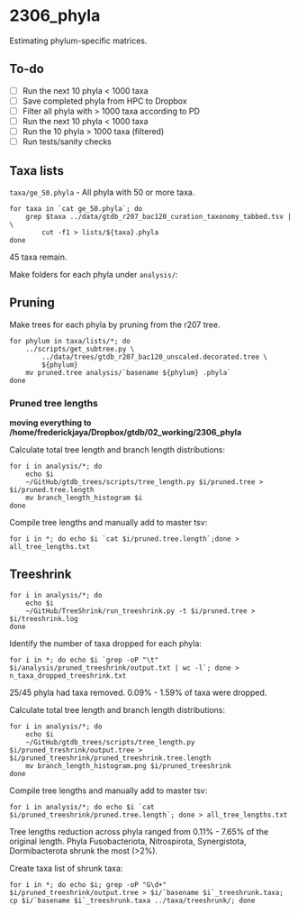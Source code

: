 # 2306_phyla  

Estimating phylum-specific matrices.  

## To-do  

- [ ] Run the next 10 phyla < 1000 taxa
- [ ] Save completed phyla from HPC to Dropbox  
- [ ] Filter all phyla with > 1000 taxa according to PD  
- [ ] Run the next 10 phyla < 1000 taxa
- [ ] Run the 10 phyla > 1000 taxa (filtered)  
- [ ] Run tests/sanity checks  

## Taxa lists  
`taxa/ge_50.phyla` - All phyla with 50 or more taxa.  

```  
for taxa in `cat ge_50.phyla`; do
	grep $taxa ../data/gtdb_r207_bac120_curation_taxonomy_tabbed.tsv | \
		cut -f1 > lists/${taxa}.phyla
done
```  

45 taxa remain.  

Make folders for each phyla under `analysis/`:  

## Pruning  

Make trees for each phyla by pruning from the r207 tree.  

```  
for phylum in taxa/lists/*; do
	../scripts/get_subtree.py \
		../data/trees/gtdb_r207_bac120_unscaled.decorated.tree \
		${phylum}
	mv pruned.tree analysis/`basename ${phylum} .phyla`
done
```

### Pruned tree lengths

**moving everything to /home/frederickjaya/Dropbox/gtdb/02_working/2306_phyla**  

Calculate total tree length and branch length distributions:  
```
for i in analysis/*; do  
	echo $i  
	~/GitHub/gtdb_trees/scripts/tree_length.py $i/pruned.tree > $i/pruned.tree.length
	mv branch_length_histogram $i
done 
```  

Compile tree lengths and manually add to master tsv:  
```
for i in *; do echo $i `cat $i/pruned.tree.length`;done > all_tree_lengths.txt
```  

## Treeshrink  

```
for i in analysis/*; do 
	echo $i
	~/GitHub/TreeShrink/run_treeshrink.py -t $i/pruned.tree > $i/treeshrink.log
done
``` 

Identify the number of taxa dropped for each phyla:  
```
for i in *; do echo $i `grep -oP "\t" $i/analysis/pruned_treeshrink/output.txt | wc -l`; done > n_taxa_dropped_treeshrink.txt
```  

25/45 phyla had taxa removed. 0.09% - 1.59% of taxa were dropped.  

Calculate total tree length and branch length distributions:  
```
for i in analysis/*; do  
	echo $i
	~/GitHub/gtdb_trees/scripts/tree_length.py $i/pruned_treshrink/output.tree > $i/pruned_treeshrink/pruned_treeshrink.tree.length
	mv branch_length_histogram.png $i/pruned_treeshrink
done 
```  

Compile tree lengths and manually add to master tsv:  
```
for i in analysis/*; do echo $i `cat $i/pruned_treeshrink/pruned.tree.length`; done > all_tree_lengths.txt
```  

Tree lengths reduction across phyla ranged from 0.11% - 7.65% of the original length. Phyla Fusobacteriota, Nitrospirota, Synergistota, Dormibacterota shrunk the most (>2%).  

Create taxa list of shrunk taxa:  
```
for i in *; do echo $i; grep -oP "G\d+" $i/pruned_treeshrink/output.tree > $i/`basename $i`_treeshrunk.taxa; cp $i/`basename $i`_treeshrunk.taxa ../taxa/treeshrunk/; done
```  
